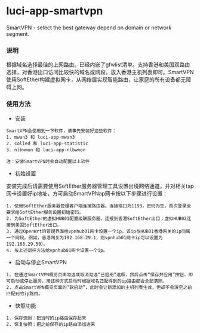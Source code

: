# luci-app-smartvpn

SmartVPN - select the best gateway depend on domain or network segment.

### 说明

根据域名选择最佳的上网路由。已经内嵌了gfwlist清单。支持香港和美国双路由选择，对香港出口访问比较快的域名或网段，放入香港主机列表即可。SmartVPN使用SoftEther构建虚拟网卡，从网络层实现智能路由，让家庭的所有设备都无障碍上网。

### 使用方法

* 安装

```
SmartVPN会使用到一下软件，请事先安装好这些软件：
1. mwan3 和 luci-app-mwan3
2. colled 和 luci-app-statistic
3. nlbwmon 和 luci-app-nlbwmon

注：安装SmartVPN时会自动配置以上软件
```

* 初始设置

安装完成后请需要使用SoftEther服务器管理工具设置出境网络通道，并对相关tap网卡设置好ip地址，方可启动SmartVPNap网卡按以下步骤进行设置：

```
1. 使用SoftEther服务器管理客户端连接路由器。连接端口为1193，密码为空，首次登录会要求给SoftEther服务设置初始密码。
2. 为SoftEther的虚拟HUB01配置级联服务器，连接到香港SoftEther出口；虚拟HUB02连接到美国SoftEther出口。
3. 通过OpenWrt的管理界面给vpnhub01网卡设置一个ip，该ip与HUB01香港网关的ip同属一个网段。例如，香港网关为192.168.29.1，则vpnhub01网卡ip可以设置为192.168.29.50）。
4. 按上述同样方法给vpnhub01网卡设置一个ip。
```

* 启动与停止SmartVPN

```
1. 在通过SmartVPN概览页面勾选或取消勾选“已启用”选框，然后点击“保存并应用”按钮，即可启动或停止服务。用这种方式启动时根据域名匹配得到的ip路由都会全部清除。
2. 点击SmartVPN概览页面的“软启动”，此时会让新添加的主机列表生效，但却不会清空之前匹配到的ip路由。
```

* 快照功能

```
1. 保存快照：把当时的ip路由保存起来
2. 恢复快照：把之前保存的ip路由添加进来
```

